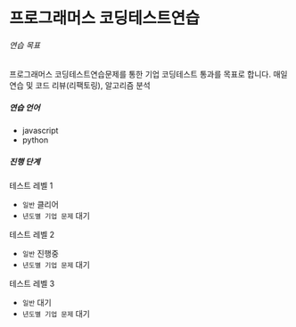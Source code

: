 # 프로그래머스 코딩테스트연습

###### 연습 목표

프로그래머스 코딩테스트연습문제를 통한 기업 코딩테스트 통과를 목표로 합니다.
매일 연습 및 코드 리뷰(리팩토링), 알고리즘 분석

##### 연습 언어

- javascript
- python

##### 진행 단계

테스트 레벨 1
- `일반` 클리어
- `년도별 기업 문제` 대기

테스트 레벨 2
- `일반` 진행중
- `년도별 기업 문제` 대기

테스트 레벨 3
- `일반` 대기
- `년도별 기업 문제` 대기